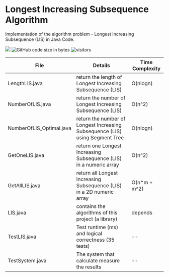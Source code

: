 # Longest Increasing Subsequence Algorithm

Implementation of the algorithm problem - Longest Increasing Subsequence (LIS) in Java Code.

![](https://img.shields.io/david/optional/DorAzaria/Longest-Increasing-Subsequence-Algorithm) ![GitHub code size in bytes](https://img.shields.io/github/languages/code-size/DorAzaria/Longest-Increasing-Subsequence-Algorithm) ![visitors](https://visitor-badge.glitch.me/badge?page_id=DorAzaria.Longest-Increasing-Subsequence-Algorithm)

| File | Details | Time Complexity |
| --- | --- | --- |
| LengthLIS.java | return the length of Longest Increasing Subsequence (LIS) |  O(nlogn) |
| NumberOfLIS.java | return the number of Longest Increasing Subsequence (LIS) | O(n^2) |
| NumberOfLIS_Optimal.java | return the number of Longest Increasing Subsequence (LIS) using Segment Tree | O(nlogn) |
| GetOneLIS.java | return one Longest Increasing Subsequence (LIS) in a numeric array | O(n^2) |
| GetAllLIS.java | return all Longest Increasing Subsequence (LIS) in a 2D numeric array | O(n*m + m^2) | 
| LIS.java | contains the algorithms of this project (a library) | depends | 
| TestLIS.java | Test runtime (ms) and logical correctness (35 tests) |  -- | 
| TestSystem.java | The system that calculate measure the results | -- | 
